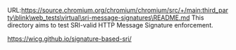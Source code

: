 URL:https://source.chromium.org/chromium/chromium/src/+/main:third_party\blink\web_tests\virtual\sri-message-signatures\README.md
This directory aims to test SRI-valid HTTP Message Signature enforcement.

https://wicg.github.io/signature-based-sri/
